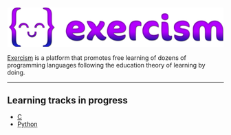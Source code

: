 ![Exercims loog](/assets/exercism-logo.png)

[Exercism](https://exercism.org) is a platform that promotes free learning of dozens of programming languages following the education theory of learning by doing.

---

## Learning tracks in progress

- [C](/c/)
- [Python](/python/)

